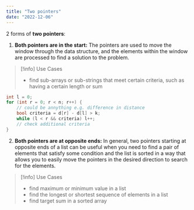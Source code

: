 ```yaml
---
title: "Two pointers"
date: "2022-12-06"
---
```


2 forms of **two pointers**:

1. **Both pointers are in the start:** The pointers are used to move the window through the data structure, and the elements within the window are processed to find a solution to the problem.

> [!info] Use Cases
> - find sub-arrays or sub-strings that meet certain criteria, such as having a certain length or sum

```cpp
int l = 0;
for (int r = 0; r < n; r++) {
	// could be annything e.g. difference in distance
	bool criteria = d[r] - d[l] > k;
	while (l < r && criteria) l++;
	// check additional criteria
}
```

2. **Both pointers are at opposite ends:** In general, two pointers starting at opposite ends of a list can be useful when you need to find a pair of elements that satisfy some condition and the list is sorted in a way that allows you to easily move the pointers in the desired direction to search for the elements.

> [!info] Use Cases
> - find maximum or minimum value in a list
> - find the longest or shortest sequence of elements in a list
> - find target sum in a sorted array
